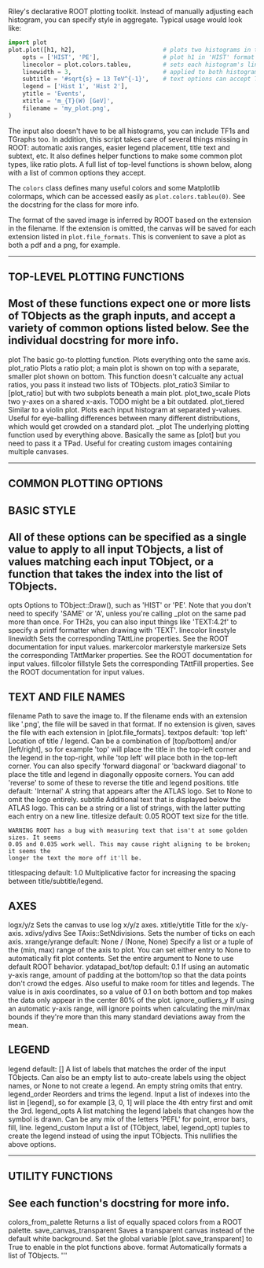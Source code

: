 
Riley's declarative ROOT plotting toolkit. Instead of manually adjusting each histogram,
you can specify style in aggregate. Typical usage would look like:

```py
import plot
plot.plot([h1, h2],                         # plots two histograms in the same canvas
    opts = ['HIST', 'PE'],                  # plot h1 in 'HIST' format and h2 in 'PE' format
    linecolor = plot.colors.tableu,         # sets each histogram's line color using a MPL colormap
    linewidth = 3,                          # applied to both histograms
    subtitle = '#sqrt{s} = 13 TeV^{-1}',    # text options can accept TLatex formatters
    legend = ['Hist 1', 'Hist 2'],
    ytitle = 'Events',
    xtitle = 'm_{T}(W) [GeV]',
    filename = 'my_plot.png',
)
```

The input also doesn't have to be all histograms, you can include TF1s and TGraphs too.
In addition, this script takes care of several things missing in ROOT: automatic axis
ranges, easier legend placement, title text and subtext, etc. It also defines helper
functions to make some common plot types, like ratio plots. A full list of top-level
functions is shown below, along with a list of common options they accept.

The `colors` class defines many useful colors and some Matplotlib colormaps, which can be
accessed easily as `plot.colors.tableu(0)`. See the docstring for the class for more info.

The format of the saved image is inferred by ROOT based on the extension in the filename.
If the extension is omitted, the canvas will be saved for each extension listed in
`plot.file_formats`. This is convenient to save a plot as both a pdf and a png, for
example.

-----------------------------------------------------------------------------------------
TOP-LEVEL PLOTTING FUNCTIONS
-----------------------------------------------------------------------------------------
Most of these functions expect one or more lists of TObjects as the graph inputs, and
accept a variety of common options listed below. See the individual docstring for more
info.
-----------------------------------------------------------------------------------------
plot
    The basic go-to plotting function. Plots everything onto the same axis.
plot_ratio
    Plots a ratio plot; a main plot is shown on top with a separate, smaller plot shown
    on bottom. This function doesn't calcualte any actual ratios, you pass it instead two
    lists of TObjects.
plot_ratio3
    Similar to [plot_ratio] but with two subplots beneath a main plot.
plot_two_scale
    Plots two y-axes on a shared x-axis. TODO might be a bit outdated.
plot_tiered
    Similar to a violin plot. Plots each input histogram at separated y-values. Useful
    for eye-balling differences between many different distributions, which would get
    crowded on a standard plot.
_plot
    The underlying plotting function used by everything above. Basically the same as
    [plot] but you need to pass it a TPad. Useful for creating custom images containing
    multiple canvases.




-----------------------------------------------------------------------------------------
COMMON PLOTTING OPTIONS
-----------------------------------------------------------------------------------------

BASIC STYLE
--------------------------------------------------------
All of these options can be specified as a single value to apply to all input TObjects, a
list of values matching each input TObject, or a function that takes the index into the
list of TObjects.
--------------------------------------------------------
opts
    Options to TObject::Draw(), such as 'HIST' or 'PE'. Note that you don't need to
    specify 'SAME' or 'A', unless you're calling _plot on the same pad more than once.
    For TH2s, you can also input things like 'TEXT:4.2f' to specify a printf formatter
    when drawing with 'TEXT'.
linecolor
linestyle
linewidth
    Sets the corresponding TAttLine properties. See the ROOT documentation for input
    values.
markercolor
markerstyle
markersize
    Sets the corresponding TAttMarker properties. See the ROOT documentation for input
    values.
fillcolor
fillstyle
    Sets the corresponding TAttFill properties. See the ROOT documentation for input
    values.

TEXT AND FILE NAMES
--------------------------------------------------------
filename
    Path to save the image to. If the filename ends with an extension like '.png', the
    file will be saved in that format. If no extension is given, saves the file with
    each extension in [plot.file_formats].
textpos                                                 default: 'top left'
    Location of title / legend. Can be a combination of [top/bottom] and/or [left/right],
    so for example 'top' will place the title in the top-left corner and the legend in
    the top-right, while 'top left' will place both in the top-left corner. You can also
    specify 'forward diagonal' or 'backward diagonal' to place the title and legend in
    diagonally opposite corners. You can add 'reverse' to some of these to reverse the
    title and legend positions.
title                                                   default: 'Internal'
    A string that appears after the ATLAS logo. Set to None to omit the logo entirely.
subtitle
    Additional text that is displayed below the ATLAS logo. This can be a string or a
    list of strings, with the latter putting each entry on a new line.
titlesize                                               default: 0.05
    ROOT text size for the title.

    WARNING ROOT has a bug with measuring text that isn't at some golden sizes. It seems
    0.05 and 0.035 work well. This may cause right aligning to be broken; it seems the
    longer the text the more off it'll be.
titlespacing                                           default: 1.0
    Multiplicative factor for increasing the spacing between title/subtitle/legend.

AXES
-----------------------------------------------------
logx/y/z
    Sets the canvas to use log x/y/z axes.
xtitle/ytitle
    Title for the x/y-axis.
xdivs/ydivs
    See TAxis::SetNdivisions. Sets the number of ticks on each axis.
xrange/yrange                                           default: None / (None, None)
    Specify a list or a tuple of the (min, max) range of the axis to plot. You can set
    either entry to None to automatically fit plot contents. Set the entire argument to
    None to use default ROOT behavior.
ydatapad_bot/top                                        default: 0.1
    If using an automatic y-axis range, amount of padding at the bottom/top so that the
    data points don't crowd the edges. Also useful to make room for titles and legends.
    The value is in axis coordinates, so a value of 0.1 on both bottom and top makes the
    data only appear in the center 80% of the plot.
ignore_outliers_y
    If using an automatic y-axis range, will ignore points when calculating the min/max
    bounds if they're more than this many standard deviations away from the mean.

LEGEND
-----------------------------------------------------
legend                                                  default: []
    A list of labels that matches the order of the input TObjects. Can also be an empty
    list to auto-create labels using the object names, or None to not create a legend.
    An empty string omits that entry.
legend_order
    Reorders and trims the legend. Input a list of indexes into the list in [legend], so
    for example [3, 0, 1] will place the 4th entry first and omit the 3rd.
legend_opts
    A list matching the legend labels that changes how the symbol is drawn. Can be any
    mix of the letters 'PEFL' for point, error bars, fill, line.
legend_custom
    Input a list of (TObject, label, legend_opt) tuples to create the legend instead of
    using the input TObjects. This nullifies the above options.



-----------------------------------------------------------------------------------------
UTILITY FUNCTIONS
-----------------------------------------------------------------------------------------
See each function's docstring for more info.
-----------------------------------------------------------------------------------------
colors_from_palette
    Returns a list of equally spaced colors from a ROOT palette.
save_canvas_transparent
    Saves a transparent canvas instead of the default white background. Set the global
    variable [plot.save_transparent] to True to enable in the plot functions above.
format
    Automatically formats a list of TObjects.
'''
